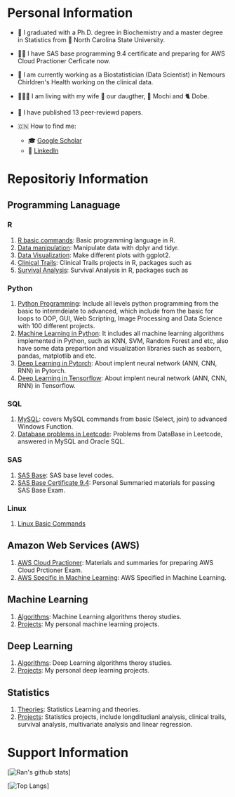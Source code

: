 # Personal Information
- :school:  I graduated with a Ph.D. degree in Biochemistry and a master degree in Statistics from :wolf: North Carolina State University.
- :man_student:  I have SAS base programming 9.4 certificate and preparing for AWS Cloud Practioner Cerficate now.
- :hospital:  I am currently working as a Biostatistician (Data Scientist) in Nemours Chirldren's Health working on the clinical data.
- :family_man_woman_girl:  I am living with my wife :baby: our daugther,  :dog: Mochi and :cat2: Dobe. 
- :rainbow:  I have published 13 peer-reviewd papers. 

- :cn: How to find me: 
  - :mortar_board:  [Google Scholar](https://scholar.google.com/citations?user=hMmoRWsAAAAJ&hl=en)
  - :telescope:  [LinkedIn](https://www.linkedin.com/in/rzhang12/)



# Repositoriy Information
## Programming Lanaguage
### R
1. [R basic commands](https://github.com/rzhang0716/Data-Science/tree/master/R/R%20baiscs): Basic programming language in R.
2. [Data manipulation](https://github.com/rzhang0716/Data-Science/tree/master/R/Data%20Manipulation): Manipulate data with dplyr and tidyr.
3. [Data Visualization](https://github.com/rzhang0716/Data-Science/tree/master/R/Data%20Visualization): Make different plots with ggplot2.
4. [Clinical Trails](): Clinical Trails projects in R, packages such as 
5. [Survival Analysis](): Survival Analysis in R, packages such as 

### Python
1. [Python Programming](https://github.com/rzhang0716/Data-Science/tree/master/Python/100-day-Challenge): Include all levels python programming from the basic to intermdeiate to advanced, which include from the basic for loops to OOP, GUI, Web Scripting, Image Processing and Data Science with 100 different projects. 
2. [Machine Learning in Python](https://github.com/rzhang0716/Data-Science/tree/master/Machine-Learning/ML-Python): It includes all machine learning algorithms implemented in Python, such as KNN, SVM, Random Forest and etc, also have some data prepartion and visualization libraries such as seaborn, pandas, matplotlib and etc.
3. [Deep Learning in Pytorch](https://github.com/rzhang0716/Data-Science/tree/master/Deep_Learning/Pytorch): About implent neural network (ANN, CNN, RNN) in Pytorch. 
4. [Deep Learning in Tensorflow](https://github.com/rzhang0716/Data-Science/tree/master/Deep_Learning/TensorFlow): About implent neural network (ANN, CNN, RNN) in Tensorflow. 

### SQL
1. [MySQL](https://github.com/rzhang0716/Data-Science/tree/master/Database-SQL/Stanford_SQL_Class): covers MySQL commands from basic (Select, join) to advanced Windows Function. 
2. [Database problems in Leetcode](https://github.com/rzhang0716/Data-Science/tree/master/Database-SQL#readme): Problems from DataBase in Leetcode, answered in MySQL and Oracle SQL.

### SAS
1. [SAS Base](https://github.com/rzhang0716/Data-Science/tree/master/SAS/Base/Codes): SAS base level codes.
2. [SAS Base Certificate 9.4](https://github.com/rzhang0716/Data-Science/tree/master/SAS/Base/SAS_Base_Exam): Personal Summaried materials for passing SAS Base Exam.

### Linux
1. [Linux Basic Commands](https://github.com/rzhang0716/Data-Science/tree/master/Linux)

## Amazon Web Services (AWS)
1. [AWS Cloud Practioner](https://github.com/rzhang0716/Data-Science/tree/master/AWS/Cloud%20Practitioner): Materials and summaries for preparing AWS Cloud Prctioner Exam.
2. [AWS Specific in Machine Learning](https://github.com/rzhang0716/Data-Science/tree/master/AWS/Machine_Learning): AWS Specified in Machine Learning.


## Machine Learning
1. [Algorithms](https://github.com/rzhang0716/Data-Science/tree/master/Machine-Learning/CS4780): Machine Learning algorithms theroy studies.
2. [Projects](https://github.com/rzhang0716/Data-Science/tree/master/Machine-Learning): My personal machine learning projects.


## Deep Learning
1. [Algorithms](https://github.com/rzhang0716/Data-Science/tree/master/Deep_Learning): Deep Learning algorithms theroy studies.
2. [Projects](https://github.com/rzhang0716/Data-Science/tree/master/Deep_Learning/Projects): My personal deep learning projects.


## Statistics
1. [Theories](https://github.com/rzhang0716/Data-Science/blob/master/Statistics/Readme.md): Statistics Learning and theories.
2. [Projects](https://github.com/rzhang0716/Data-Science/tree/master/Deep_Learning/Projects): Statistics projects, include longditudianl analysis, clinical trails, survival analysis, multivariate analysis and linear regression. 



# Support Information
[![Ran's github stats](https://github-readme-stats.vercel.app/api?username=rzhang0716&count_private=true&show_icons=true&theme=radical&hide_rank=false)]


[![Top Langs](https://github-readme-stats.vercel.app/api/top-langs/?username=rzhang0716)]
